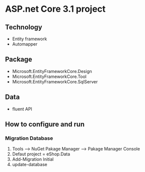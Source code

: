 # ASP.net Core 3.1 project 
## Technology
 - Entity framework
 - Automapper
## Package
  - Microsoft.EntityFrameworkCore.Design
  - Microsoft.EntityFrameworkCore.Tool
  - Microsoft.EntityFrameworkCore.SqlServer

## Data
 - fluent API
## How to configure and run 

### Migration Database
 1) Tools --> NuGet Pakage Manager --> Pakage Manager Console
 2) Defaut project = eShop.Data
 3) Add-Migration Initial
 4) update-database

